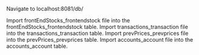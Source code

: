 Navigate to localhost:8081/db/

Import frontEndStocks_frontendstock file into the frontEndStocks_frontendstock table.
Import transactions_transaction file into the transactions_transaction table.
Import prevPrices_prevprices file into the prevPrices_prevprices table.
Import accounts_account file into the accounts_account table.